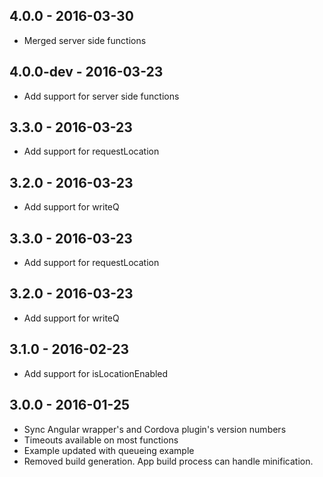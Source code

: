 ## 4.0.0 - 2016-03-30
- Merged server side functions

## 4.0.0-dev - 2016-03-23
- Add support for server side functions

## 3.3.0 - 2016-03-23
- Add support for requestLocation

## 3.2.0 - 2016-03-23
- Add support for writeQ

## 3.3.0 - 2016-03-23
- Add support for requestLocation

## 3.2.0 - 2016-03-23
- Add support for writeQ

## 3.1.0 - 2016-02-23
- Add support for isLocationEnabled

## 3.0.0 - 2016-01-25
- Sync Angular wrapper's and Cordova plugin's version numbers
- Timeouts available on most functions
- Example updated with queueing example
- Removed build generation. App build process can handle minification.

